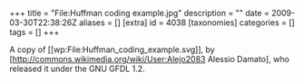 +++
title = "File:Huffman coding example.jpg"
description = ""
date = 2009-03-30T22:38:26Z
aliases = []
[extra]
id = 4038
[taxonomies]
categories = []
tags = []
+++

A copy of [[wp:File:Huffman_coding_example.svg]], by [http://commons.wikimedia.org/wiki/User:Alejo2083 Alessio Damato], who released it under the GNU GFDL 1.2.
